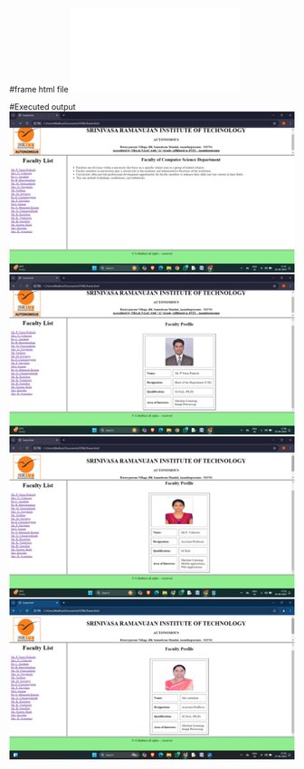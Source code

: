 #frame html file
![file](frame.html)

#Executed output
![executed](home.png)
![executed](hodpage.png)
![executed](usha.png)
![executed](shasikala.png)
